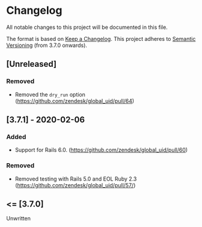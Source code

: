 # Changelog
All notable changes to this project will be documented in this file.

The format is based on [Keep a Changelog](https://keepachangelog.com/en/1.0.0/).
This project adheres to [Semantic Versioning](https://semver.org/spec/v2.0.0.html) (from 3.7.0 onwards).

## [Unreleased]

### Removed
- Removed the `dry_run` option (https://github.com/zendesk/global_uid/pull/64)

## [3.7.1] - 2020-02-06
### Added
- Support for Rails 6.0. (https://github.com/zendesk/global_uid/pull/60)

### Removed
- Removed testing with Rails 5.0 and EOL Ruby 2.3 (https://github.com/zendesk/global_uid/pull/57/)

## <= [3.7.0]

Unwritten
